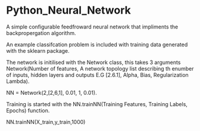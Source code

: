# Python_Neural_Network

A simple configurable feedfroward neural network that impliments the backpropergation algorithm.

An example classifcation problem is included with training data generated with the sklearn package.

The network is initilised with the Network class, this takes 3 arguments Network(Number of features, A network topology list describing th enumber of inputs, hidden layers and outputs E.G [2.6.1], Alpha, Bias, Regularization Lambda).

NN  = Network(2,[2,6,1], 0.01, 1, 0.01).

Training is started with the NN.trainNN(Training Features, Training Labels, Epochs) function.

NN.trainNN(X_train,y_train,1000)
